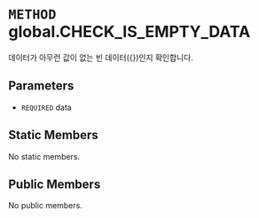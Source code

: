 # `METHOD` global.CHECK_IS_EMPTY_DATA
데이터가 아무런 값이 없는 빈 데이터({})인지 확인합니다.

## Parameters
* `REQUIRED` data 

## Static Members
No static members.

## Public Members
No public members.
